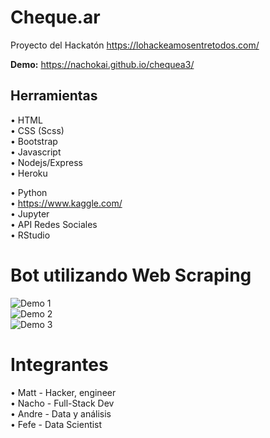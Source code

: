 # Cheque.ar

Proyecto del Hackatón https://lohackeamosentretodos.com/ 

**Demo:** https://nachokai.github.io/chequea3/  
  
## Herramientas  
• HTML  
• CSS (Scss)  
• Bootstrap  
• Javascript  
• Nodejs/Express  
• Heroku  
  
• Python  
• https://www.kaggle.com/  
• Jupyter  
• API Redes Sociales  
• RStudio  
  
# Bot utilizando Web Scraping
![Demo 1](https://raw.githubusercontent.com/NachoKai/chequea3/gh-pages/Funcionamiento%201.png)  
![Demo 2](https://raw.githubusercontent.com/NachoKai/chequea3/gh-pages/Funcionamiento%202.png)  
![Demo 3](https://raw.githubusercontent.com/NachoKai/chequea3/gh-pages/Funcionamiento%203.png)  

# Integrantes  
• Matt - Hacker, engineer  
• Nacho - Full-Stack Dev  
• Andre - Data y análisis  
• Fefe - Data Scientist  
